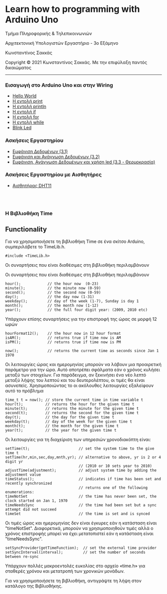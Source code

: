 <html>
<head>

</head>
<body>
<h1>Learn how to programming with Arduino Uno</h1>
<p> Τμήμα Πληροφορικής & Τηλεπικοινωνιών </p>
<p>Αρχιτεκτονική Υπολογιστών Εργαστήριο - 3ο Εξάμηνο</p>
<p> Κωνσταντίνος Σακκάς</p>
<p>Copyright © 2021 Κωνσταντίνος Σακκάς. Με την επιφύλαξη παντός δικαιώματος</p>
<hr>

<h3>Εισαγωγή στο Arduino Uno και στην Wiring</h3>
<ul>
<li><a href="https://github.com/ksakkas/Learn-Wiring-with-Arduino-Mega/blob/master/Code/Greek/hello.ino">Hello World</a></li>
<li><a href="https://github.com/ksakkas/Learn-Wiring-with-Arduino-Mega/blob/master/Code/Greek/print.ino">Η εντολή print</a></li>
<li><a href="https://github.com/ksakkas/Learn-Wiring-with-Arduino-Mega/blob/master/Code/Greek/println.ino">Η εντολή println</a></li>
<li><a href="https://github.com/ksakkas/Learn-Wiring-with-Arduino-Mega/blob/master/Code/Greek/if.ino">Η εντολή if</a></li>
<li><a href="https://github.com/ksakkas/Learn-Wiring-with-Arduino-Mega/blob/master/Code/Greek/for.ino">Η εντολή for</a></li>
<li><a href="https://github.com/ksakkas/Learn-Wiring-with-Arduino-Mega/blob/master/Code/Greek/while.ino">Η εντολή while</a></li>
<li><a href="https://github.com/ksakkas/Learn-Wiring-with-Arduino-Mega/blob/master/Code/Greek/blink.ino">Blink Led</a></li> 
</ul>
 
 <h3>Ασκήσεις Εργαστηρίου</h3>
<ul>
 <li><a href="https://github.com/ksakkas/Learn-Wiring-with-Arduino-Mega/blob/master/Lab/lab3_1.ino">Εμφάνιση Δεδομένων (3.1)</a></li>
 <li><a href="https://github.com/ksakkas/Learn-Wiring-with-Arduino-Mega/blob/master/Lab/lab3_2.ino">Εμφάνιση και Ανάγνωση Δεδομένων (3.2)</a></li>
 <li><a href="https://github.com/ksakkas/Learn-Wiring-with-Arduino-Mega/blob/master/Lab/lab3_3.ino">Εμφάνιση, Ανάγνωση Δεδομένων και χρήση led (3.3 - Θερμοκρασία)</a></li>

 </ul>
 
   <h3>Ασκήσεις Εργαστηρίου με Αισθητήρες</h3>
<ul>
 <li><a href="https://github.com/ksakkas/Learn-Wiring-with-Arduino-Mega/blob/master/Lab/dht11.ino">Αισθητήρας DHT11</a></li>

 </ul>
 
 <br><br>
 
 <h3>Η Βιβλιοθήκη Time</h3>

<h2 id="functionality">Functionality</h2>
<p>Για να χρησιμοποιήσετε τη βιβλιοθήκη Time σε ένα σκίτσο Arduino, συμπεριλάβετε το TimeLib.h.</p>
<pre><code class="lang-c"><span class="hljs-meta">#<span class="hljs-meta-keyword">include</span> <span class="hljs-meta-string">&lt;TimeLib.h&gt;</span></span>
</code></pre>
<p>Οι συναρτήσεις που είναι διαθέσιμες στη βιβλιοθήκη περιλαμβάνουν</p>



Οι συναρτήσεις που είναι διαθέσιμες στη βιβλιοθήκη περιλαμβάνουν
 
<pre><code class="lang-c"><span class="hljs-selector-tag">hour</span>();            <span class="hljs-comment">// the hour now  (0-23)</span>
<span class="hljs-selector-tag">minute</span>();          <span class="hljs-comment">// the minute now (0-59)</span>
<span class="hljs-selector-tag">second</span>();          <span class="hljs-comment">// the second now (0-59)</span>
<span class="hljs-selector-tag">day</span>();             <span class="hljs-comment">// the day now (1-31)</span>
<span class="hljs-selector-tag">weekday</span>();         <span class="hljs-comment">// day of the week (1-7), Sunday is day 1</span>
<span class="hljs-selector-tag">month</span>();           <span class="hljs-comment">// the month now (1-12)</span>
<span class="hljs-selector-tag">year</span>();            <span class="hljs-comment">// the full four digit year: (2009, 2010 etc)</span>
</code></pre>


Υπάρχουν επίσης συναρτήσεις για την επιστροφή της ώρας σε μορφή 12 ωρών
 
<pre><code class="lang-c"><span class="hljs-selector-tag">hourFormat12</span>();    <span class="hljs-comment">// the hour now in 12 hour format</span>
<span class="hljs-selector-tag">isAM</span>();            <span class="hljs-comment">// returns true if time now is AM</span>
<span class="hljs-selector-tag">isPM</span>();            <span class="hljs-comment">// returns true if time now is PM</span>

<span class="hljs-selector-tag">now</span>();             <span class="hljs-comment">// returns the current time as seconds since Jan 1 1970</span>
</code></pre>


Οι λειτουργίες ώρας και ημερομηνίας μπορούν να λάβουν μια προαιρετική παράμετρο για την ώρα. Αυτό αποτρέπει
σφάλματα εάν ο χρόνος κυλήσει μεταξύ των στοιχείων. Για παράδειγμα, αν ξεκινήσει ένα νέο λεπτό
μεταξύ λήψης του λεπτού και του δευτερολέπτου, οι τιμές θα είναι ασυνεπείς. Χρησιμοποιώντας το
οι ακόλουθες λειτουργίες εξαλείφουν αυτό το πρόβλημα

<pre><code class="lang-c">time_t <span class="hljs-built_in">t</span> = <span class="hljs-built_in">now</span>(); // store the current <span class="hljs-built_in">time</span> in <span class="hljs-built_in">time</span> variable <span class="hljs-built_in">t</span>
<span class="hljs-built_in">hour</span>(<span class="hljs-built_in">t</span>);          // returns the <span class="hljs-built_in">hour</span> for the given <span class="hljs-built_in">time</span> <span class="hljs-built_in">t</span>
<span class="hljs-built_in">minute</span>(<span class="hljs-built_in">t</span>);        // returns the <span class="hljs-built_in">minute</span> for the given <span class="hljs-built_in">time</span> <span class="hljs-built_in">t</span>
<span class="hljs-built_in">second</span>(<span class="hljs-built_in">t</span>);        // returns the <span class="hljs-built_in">second</span> for the given <span class="hljs-built_in">time</span> <span class="hljs-built_in">t</span>
<span class="hljs-built_in">day</span>(<span class="hljs-built_in">t</span>);           // the <span class="hljs-built_in">day</span> for the given <span class="hljs-built_in">time</span> <span class="hljs-built_in">t</span>
<span class="hljs-built_in">weekday</span>(<span class="hljs-built_in">t</span>);       // <span class="hljs-built_in">day</span> of the week for the given <span class="hljs-built_in">time</span> <span class="hljs-built_in">t</span>
<span class="hljs-built_in">month</span>(<span class="hljs-built_in">t</span>);         // the <span class="hljs-built_in">month</span> for the given <span class="hljs-built_in">time</span> <span class="hljs-built_in">t</span>
<span class="hljs-built_in">year</span>(<span class="hljs-built_in">t</span>);          // the <span class="hljs-built_in">year</span> for the given <span class="hljs-built_in">time</span> <span class="hljs-built_in">t</span>
</code></pre>


Οι λειτουργίες για τη διαχείριση των υπηρεσιών χρονοδιακόπτη είναι:
 
<pre><code class="lang-c">setTime(t);                      // <span class="hljs-keyword">set</span> the <span class="hljs-keyword">system</span> <span class="hljs-keyword">time</span> <span class="hljs-keyword">to</span> the give <span class="hljs-keyword">time</span> t
setTime(hr,<span class="hljs-keyword">min</span>,sec,<span class="hljs-keyword">day</span>,mnth,yr); // alternative to above, yr is 2 or 4 digit yr
                                 // (2010 or 10 sets year to 2010)
adjustTime(adjustment);          // adjust system time by adding the adjustment value
timeStatus();                    // indicates if time has been <span class="hljs-keyword">set</span> <span class="hljs-keyword">and</span> recently synchronized
                                 // <span class="hljs-keyword">returns</span> one <span class="hljs-keyword">of</span> the <span class="hljs-keyword">following</span> enumerations:
timeNotSet                       // the <span class="hljs-keyword">time</span> has <span class="hljs-keyword">never</span> been <span class="hljs-keyword">set</span>, the clock started <span class="hljs-keyword">on</span> Jan <span class="hljs-number">1</span>, <span class="hljs-number">1970</span>
timeNeedsSync                    // the <span class="hljs-keyword">time</span> had been <span class="hljs-keyword">set</span> but a <span class="hljs-keyword">sync</span> attempt did <span class="hljs-keyword">not</span> succeed
timeSet                          // the <span class="hljs-keyword">time</span> <span class="hljs-keyword">is</span> <span class="hljs-keyword">set</span> <span class="hljs-keyword">and</span> <span class="hljs-keyword">is</span> synced
</code></pre>


Οι τιμές ώρας και ημερομηνίας δεν είναι έγκυρες εάν η κατάσταση είναι "timeNotSet". Διαφορετικά, μπορούν να χρησιμοποιηθούν τιμές αλλά
ο χρόνος επιστροφής μπορεί να έχει μετατοπιστεί εάν η κατάσταση είναι "timeNeedsSync".

<pre><code class="lang-c">setSyncProvider(getTimeFunction);  // <span class="hljs-keyword">set</span> the <span class="hljs-keyword">external</span> <span class="hljs-keyword">time</span> provider
setSyncInterval(<span class="hljs-built_in">interval</span>);         // <span class="hljs-keyword">set</span> the <span class="hljs-built_in">number</span> <span class="hljs-keyword">of</span> seconds <span class="hljs-keyword">between</span> re-<span class="hljs-keyword">sync</span>
</code></pre>


Υπάρχουν πολλές μακροεντολές ευκολίας στο αρχείο «time.h» για σταθερές χρόνου και μετατροπή
των χρονικών μονάδων.

Για να χρησιμοποιήσετε τη βιβλιοθήκη, αντιγράψτε τη λήψη στον κατάλογο της Βιβλιοθήκης.


 
 
</body>
</html>
